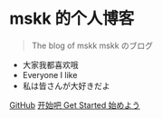 # mskk 的个人博客
> The blog of mskk
> mskk のブログ

- 大家我都喜欢哦
- Everyone I like
- 私は皆さんが大好きだよ

[GitHub](https://github.com/Dora-Honor/mskk-blog)
[开始吧 Get Started 始めよう](README.md)
